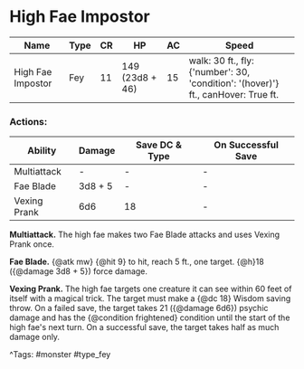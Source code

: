 # High Fae Impostor

| Name | Type | CR | HP | AC | Speed |
|------|------|----|----|----|-------|
| High Fae Impostor | Fey | 11 | 149 (23d8 + 46) | 15 | walk: 30 ft., fly: {'number': 30, 'condition': '(hover)'} ft., canHover: True ft. |

### Actions:

| Ability | Damage | Save DC & Type | On Successful Save |
|---------|--------|----------------|--------------------|
| Multiattack | - | - | - |
| Fae Blade | 3d8 + 5 | - | - |
| Vexing Prank | 6d6 | 18 | - |


**Multiattack.** The high fae makes two Fae Blade attacks and uses Vexing Prank once.

**Fae Blade.** {@atk mw} {@hit 9} to hit, reach 5 ft., one target. {@h}18 ({@damage 3d8 + 5}) force damage.

**Vexing Prank.** The high fae targets one creature it can see within 60 feet of itself with a magical trick. The target must make a {@dc 18} Wisdom saving throw. On a failed save, the target takes 21 ({@damage 6d6}) psychic damage and has the {@condition frightened} condition until the start of the high fae's next turn. On a successful save, the target takes half as much damage only.

^Tags: #monster #type_fey